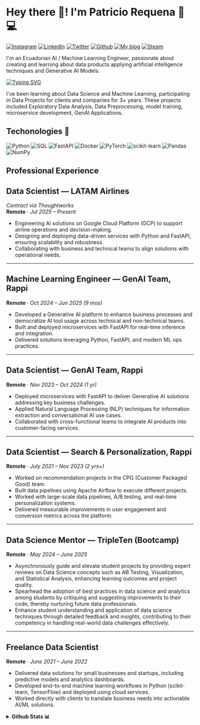 # Hey there 🤝! I'm Patricio Requena :robot::computer:
[![Instagram](https://img.shields.io/badge/Instagram-E4405F?style=for-the-badge&logo=instagram&logoColor=white)](https://instagram.com/mytechjourney_) [![LinkedIn](https://img.shields.io/badge/linkedin-%230077B5.svg?style=for-the-badge&logo=linkedin&logoColor=white)](https://linkedin.com/in/rrequeena) [![Twitter](https://img.shields.io/badge/Twitter-1DA1F2?style=for-the-badge&logo=twitter&logoColor=white)](https://twitter.com/rrequeena) [![Github](https://img.shields.io/badge/GitHub-100000?style=for-the-badge&logo=github&logoColor=white)](https://github.com/rrequeena/) [![My blog](https://img.shields.io/badge/RSS-FFA500?style=for-the-badge&logo=rss&logoColor=white)](https://patriciorequena.com/blog/) [![Steam](https://img.shields.io/badge/Steam-000000?style=for-the-badge&logo=steam&logoColor=white)](https://s.team/p/tbp-grmj/rqvgnfvm)

I'm an Ecuadorian AI / Machine Learning Engineer, passionate about creating and learning about data products applying artificial intelligence techniques and Generative AI Models.

[![Typing SVG](https://readme-typing-svg.herokuapp.com?color=%232CB50D&lines=AI+Engineer;Machine+Learning+Engineer;Tech+lover+%F0%9F%92%9A)](https://git.io/typing-svg)

I've been learning about Data Science and Machine Learning, participating in Data Projects for clients and companies for 3+ years. These projects included Exploratory Data Analysis, Data Preprocessing, model training, microservice development, GenAI Applications.

## Techonologies 🔧

![Python](https://img.shields.io/badge/Python-14354C?style=for-the-badge&logo=python&logoColor=white) ![SQL](https://img.shields.io/badge/postgresql-4169e1?style=for-the-badge&logo=postgresql&logoColor=white) ![FastAPI](https://img.shields.io/badge/FastAPI-005571?style=for-the-badge&logo=fastapi) ![Docker](https://img.shields.io/badge/docker-257bd6?style=for-the-badge&logo=docker&logoColor=white) ![PyTorch](https://img.shields.io/badge/PyTorch-EE4C2C?style=for-the-badge&logo=pytorch&logoColor=white) ![scikit-learn](https://img.shields.io/badge/scikit--learn-%23F7931E.svg?style=for-the-badge&logo=scikit-learn&logoColor=white) ![Pandas](https://img.shields.io/badge/pandas-%23150458.svg?style=for-the-badge&logo=pandas&logoColor=white) ![NumPy](https://img.shields.io/badge/numpy-%23013243.svg?style=for-the-badge&logo=numpy&logoColor=white)

## Professional Experience

## **Data Scientist — LATAM Airlines**  
*Contract via Thoughtworks*  
**Remote** · *Jul 2025 – Present*  

- Engineering AI solutions on Google Cloud Platform (GCP) to support airline operations and decision-making.  
- Designing and deploying data-driven services with Python and FastAPI, ensuring scalability and robustness.  
- Collaborating with business and technical teams to align solutions with operational needs.  

---

## **Machine Learning Engineer — GenAI Team, Rappi**  
**Remote** · *Oct 2024 – Jun 2025 (9 mos)*  

- Developed a Generative AI platform to enhance business processes and democratize AI tool usage across technical and non-technical teams.  
- Built and deployed microservices with FastAPI for real-time inference and integration.  
- Delivered solutions leveraging Python, FastAPI, and modern ML ops practices.  

---

## **Data Scientist — GenAI Team, Rappi**  
**Remote** · *Nov 2023 – Oct 2024 (1 yr)*  

- Deployed microservices with FastAPI to deliver Generative AI solutions addressing key business challenges.  
- Applied Natural Language Processing (NLP) techniques for information extraction and conversational AI use cases.  
- Collaborated with cross-functional teams to integrate AI products into customer-facing services.  

---

## **Data Scientist — Search & Personalization, Rappi**  
**Remote** · *July 2021 – Nov 2023 (2 yrs+)*  

- Worked on recommendation projects in the CPG (Customer Packaged Good) team.
- Built data pipelines using Apache Airflow to execute different projects.
- Worked with large-scale data pipelines, A/B testing, and real-time personalization systems.  
- Delivered measurable improvements in user engagement and conversion metrics across the platform.  

---

## **Data Science Mentor — TripleTen (Bootcamp)**  
**Remote** · *May 2024 – June 2025*  

- Asynchronously guide and elevate student projects by providing expert reviews on Data Science concepts such as AB Testing, Visualization, and Statistical Analysis, enhancing learning outcomes and project quality.
- Spearhead the adoption of best practices in data science and analytics among students by critiquing and suggesting improvements to their code, thereby nurturing future data professionals.
- Enhance student understanding and application of data science techniques through detailed feedback and insights, contributing to their competency in handling real-world data challenges effectively.

---

## **Freelance Data Scientist**  
**Remote** · *June 2021 – June 2022*  

- Delivered data solutions for small businesses and startups, including predictive models and analytics dashboards.  
- Developed end-to-end machine learning workflows in Python (scikit-learn, TensorFlow) and deployed using cloud services.  
- Worked directly with clients to translate business needs into actionable AI/ML solutions.  

<details>
  <summary><b>Github Stats 📊</b></summary>
<br>
  <p align="center">
    <a href="https://github.com/rrequeena">
    <img align="center" src="https://github-readme-stats.vercel.app/api/top-langs/?username=rrequeena&theme=blue-green" />
    </a>
    <a href="https://github.com/rrequeena">
      <img align="center" src="https://github-readme-stats.vercel.app/api?username=rrequeena&show_icons=true&line_height=27&count_private=true&&theme=blue-green" alt="Ashutosh's GitHub Stats" />
    </a>
  </p>
</details>
